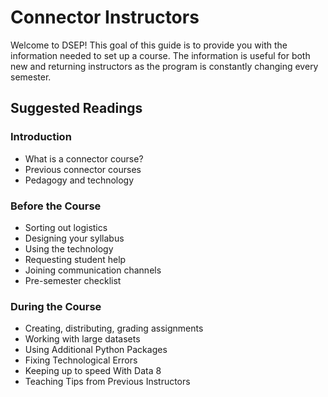 # Connector Instructors

Welcome to DSEP! This goal of this guide is to provide you with the information needed to set up a course. The information is useful for both new and returning instructors as the program is constantly changing every semester.

## Suggested Readings

### Introduction

* What is a connector course?
* Previous connector courses
* Pedagogy and technology

### Before the Course

* Sorting out logistics
* Designing your syllabus
* Using the technology
* Requesting student help
* Joining communication channels
* Pre-semester checklist

### During the Course

* Creating, distributing, grading assignments
* Working with large datasets
* Using Additional Python Packages
* Fixing Technological Errors
* Keeping up to speed With Data 8
* Teaching Tips from Previous Instructors



